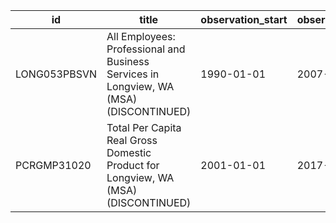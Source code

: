 | id           | title                                                                                  | observation_start   | observation_end   |
|--------------|----------------------------------------------------------------------------------------|---------------------|-------------------|
| LONG053PBSVN | All Employees: Professional and Business Services in Longview, WA (MSA) (DISCONTINUED) | 1990-01-01          | 2007-12-01        |
| PCRGMP31020  | Total Per Capita Real Gross Domestic Product for Longview, WA (MSA) (DISCONTINUED)     | 2001-01-01          | 2017-01-01        |